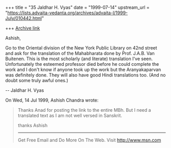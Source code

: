 +++
title = "35 Jaldhar H. Vyas"
date = "1999-07-14"
upstream_url = "https://lists.advaita-vedanta.org/archives/advaita-l/1999-July/010442.html"

+++
[Archive link](https://lists.advaita-vedanta.org/archives/advaita-l/1999-July/010442.html)

Ashish,

Go to the Oriental division of the New York Public Library on 42nd street
and ask for the translation of the Mahabharata done by Prof. J.A.B. Van
Buitenen.  This is the most scholarly (and literate) translation I've
seen. Unfortunately the esteemed professor died before he could complete
the work and I don't know if anyone took up the work but the
Aranyakaparvan was definitely done.  They will also have good Hindi
translations too.  (And no doubt some truly awful ones.)

--
Jaldhar H. Vyas <jaldhar at braincells.com>

On Wed, 14 Jul 1999, Ashish Chandra wrote:

> Thanks Anad for posting the link to the entire MBh. But I need a translated
> text as I am not well versed in Sanskrit.
>
> thanks
> Ashish
>
>
>
> _______________________________________________________________
> Get Free Email and Do More On The Web. Visit http://www.msn.com
>

